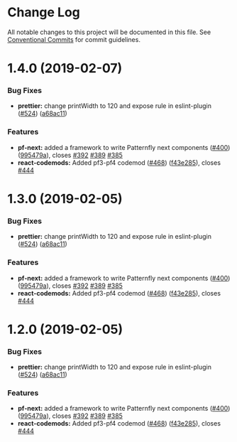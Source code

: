 # Change Log

All notable changes to this project will be documented in this file.
See [Conventional Commits](https://conventionalcommits.org) for commit guidelines.

# 1.4.0 (2019-02-07)


### Bug Fixes

* **prettier:** change printWidth to 120 and expose rule in eslint-plugin ([#524](https://github.com/redallen/patternfly-react/issues/524)) ([a68ac11](https://github.com/redallen/patternfly-react/commit/a68ac11))


### Features

* **pf-next:** added a framework to write Patternfly next components ([#400](https://github.com/redallen/patternfly-react/issues/400)) ([995479a](https://github.com/redallen/patternfly-react/commit/995479a)), closes [#392](https://github.com/redallen/patternfly-react/issues/392) [#389](https://github.com/redallen/patternfly-react/issues/389) [#385](https://github.com/redallen/patternfly-react/issues/385)
* **react-codemods:** Added pf3-pf4 codemod ([#468](https://github.com/redallen/patternfly-react/issues/468)) ([f43e285](https://github.com/redallen/patternfly-react/commit/f43e285)), closes [#444](https://github.com/redallen/patternfly-react/issues/444)





# 1.3.0 (2019-02-05)


### Bug Fixes

* **prettier:** change printWidth to 120 and expose rule in eslint-plugin ([#524](https://github.com/redallen/patternfly-react/issues/524)) ([a68ac11](https://github.com/redallen/patternfly-react/commit/a68ac11))


### Features

* **pf-next:** added a framework to write Patternfly next components ([#400](https://github.com/redallen/patternfly-react/issues/400)) ([995479a](https://github.com/redallen/patternfly-react/commit/995479a)), closes [#392](https://github.com/redallen/patternfly-react/issues/392) [#389](https://github.com/redallen/patternfly-react/issues/389) [#385](https://github.com/redallen/patternfly-react/issues/385)
* **react-codemods:** Added pf3-pf4 codemod ([#468](https://github.com/redallen/patternfly-react/issues/468)) ([f43e285](https://github.com/redallen/patternfly-react/commit/f43e285)), closes [#444](https://github.com/redallen/patternfly-react/issues/444)





# 1.2.0 (2019-02-05)


### Bug Fixes

* **prettier:** change printWidth to 120 and expose rule in eslint-plugin ([#524](https://github.com/redallen/patternfly-react/issues/524)) ([a68ac11](https://github.com/redallen/patternfly-react/commit/a68ac11))


### Features

* **pf-next:** added a framework to write Patternfly next components ([#400](https://github.com/redallen/patternfly-react/issues/400)) ([995479a](https://github.com/redallen/patternfly-react/commit/995479a)), closes [#392](https://github.com/redallen/patternfly-react/issues/392) [#389](https://github.com/redallen/patternfly-react/issues/389) [#385](https://github.com/redallen/patternfly-react/issues/385)
* **react-codemods:** Added pf3-pf4 codemod ([#468](https://github.com/redallen/patternfly-react/issues/468)) ([f43e285](https://github.com/redallen/patternfly-react/commit/f43e285)), closes [#444](https://github.com/redallen/patternfly-react/issues/444)
